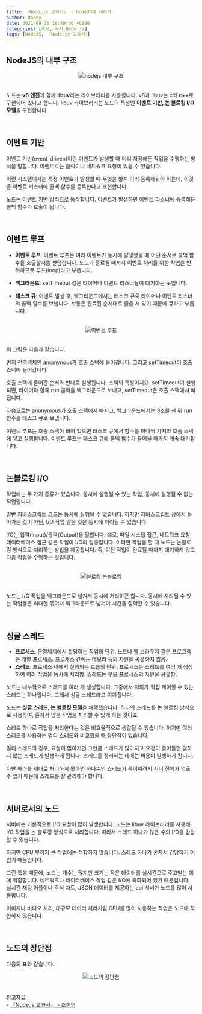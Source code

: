 ```yaml
---
title: 『Node.js 교과서』 - NodeJS에 대하여
author: Banny
date: 2021-08-30 16:49:00 +0900
categories: [독서, 독서_Node.js]
tags: [NodeJS, 『Node.js 교과서』]
---
```


## NodeJS의 내부 구조

<center>
<img alt="nodejs 내부 구조" src="https://user-images.githubusercontent.com/62047302/131296050-aefd2250-3583-433a-a7c3-b09e181de4d9.png">
</center>

<br>

노드는 <strong>v8 엔진</strong>과 함께 <strong>libuv</strong>라는 라이브러리를 사용합니다. v8과 libuv는 c와 c++로 구현되어 있다고 합니다.
libuv 라이브러리는 노드의 특성인 <strong>이벤트 기반, 논 블로킹 I/O 모델</strong>을 구현합니다.

<br>

## 이벤트 기반

이벤트 기반(event-driven)이란 이벤트가 발생할 때 미리 지정해둔 작업을 수행하는 방식을 말합니다.
이벤트로는 클릭이나 네트워크 요청이 있을 수 있습니다.

이런 시스템에서는 특정 이벤트가 발생할 때 무엇을 할지 미리 등록해둬야 하는데, 이것을 이벤트 리스너에 콜백 함수를 등록한다고 표현합니다.

노드는 이벤트 기반 방식으로 동작합니다. 이벤트가 발생하면 이벤트 리스너에 등록해둔 콜백 함수가 호출이 됩니다.

<br>

## 이벤트 루프

- <strong>이벤트 루프</strong>: 이벤트 루프는 여러 이벤트가 동시에 발생했을 때 어떤 순서로 콜백 함수를 호출할지를 판답합니다. 노드가 종료될 때까지 이벤트 처리를 위한 작업을 반복하므로 루프(loop)라고 부릅니다.

- <strong>백그라운드</strong>: setTimeout 같은 타이머나 이벤트 리스너들이 대기하는 곳입니다.

- <strong>태스크 큐</strong>: 이벤트 발생 후, 백그라운드에서는 태스크 큐로 타이머나 이벤트 리스너의 콜백 함수를 보냅니다. 보통은 완료된 순서대로 줄을 서 있기 때문에 큐라고 부릅니다.

<br>

<center>
<img alt="이벤트 루프" src="https://user-images.githubusercontent.com/62047302/131297840-20c8561c-75c3-4333-9010-538a727f7f2d.jpeg">
</center>

<br>

위 그림은 다음과 같습니다.

먼저 전역객체인 anomynous가 호출 스택에 들어갑니다. 그리고 setTimeout이 호출 스택에 들어갑니다.

호출 스택에 들어간 순서와 반대로 실행됩니다. 스택의 특성이지요.
setTimeout이 실행되면, 타이머와 함께 run 콜백을 백그라운드로 보내고, setTimeout은 호출 스택에서 빠집니다.

다음으로는 anonymous가 호출 스택에서 빠지고, 백그라운드에서는 3초를 센 뒤 run 함수를 태스크 큐로 보냅니다.

이벤트 루프는 호출 스택이 비어 있으면 태스크 큐에서 함수를 하나씩 가져와 호출 스택에 넣고 실행합니다.
이벤트 루프는 태스크 큐에 콜백 함수가 들어올 때가지 계속 대기합니다.

<br>

## 논블로킹 I/O

작업에는 두 가지 종류가 있습니다.
동시에 실행될 수 있는 작업, 동시에 실행될 수 없는 작업입니다.

일반 자바스크립트 코드는 동시에 실행될 수 없습니다. 하지만 자바스크립트 상에서 돌아가는 것이 아닌, I/O 작업 같은 것은 동시에 처리될 수 있습니다.

I/O는 입력(Input)/출력(Output)을 말합니다.
예로, 파일 시스텝 접근, 네트워크 요청, 데이터베이스 접근 같은 작업이 I/O의 일종입니다.
이러한 작업을 할 때 노드는 논블로킹 방식으로 처리하는 방법을 제공합니다.
즉, 이전 작업이 완료될 때까지 대기하지 않고 다음 작업을 수행하는 것입니다.

<br>

<center>
<img alt="블로킹 논블로킹" src="https://user-images.githubusercontent.com/62047302/131299136-88e7258b-f866-4348-a4fa-ac8ff972eb06.jpeg">
</center>

<br>

노드는 I/O 작업을 백그라운드로 넘겨서 동시에 처리하곤 합니다. 동시에 처리될 수 있는 작업들은 최대한 묶어서 백그라운드로 넘겨야 시간을 절약할 수 있습니다.

<br>

## 싱글 스레드

- <strong>프로세스</strong>: 운영체제에서 할당하는 작업의 단위. 노드나 웹 브라우저 같은 프로그램은 개별 프로세스. 프로세스 간에는 메모리 등의 자원을 공유하지 않음.
- <strong>스레드</strong>: 프로세스 내에서 실행되는 흐름의 단위. 프로세스는 스레드를 여러 개 생성하여 여러 작업을 동시에 처리함. 스레드는 부모 프로세스의 자원을 공유함.

노드는 내부적으로 스레드를 여러 개 생성합니다. 그중에서 저희가 직접 제어할 수 있는 스레드는 하나입니다. 그래서 싱글 스레드라고 여겨집니다.

노드는 <strong>싱글 스레드, 논 블로킹 모델</strong>을 채택했습니다. 하나의 스레드를 논 블로킹 방식으로 사용하여, 혼자서 많은 작업을 처리할 수 있게 하는 것이죠.

스레드 하나로 작업을 처리한다는 것은 비효율적으로 생갈될 수 있습니다.
하지만 여러 스레드를 사용하는 멀티 스레드와 비교했을 때 장단점이 있습니다.

멀티 스레드의 경우, 요청이 많아지면 그만큼 스레드가 많아지고 요청이 줄어들면 일하지 않는 스레드가 발생하게 됩니다. 스레드를 정리하는 데에는 비용이 발생하게 됩니다.

다만 에러를 제대로 처리하지 못하면 하나뿐인 스레드가 죽어버려서 서버 전체가 멈출 수 있기 때문에 스레드를 잘 관리해야 합니다.

<br>

## 서버로서의 노드

서버에는 기본적으로 I/O 요청이 많이 발생합니다. 노드는 libuv 라이브러리를 사용해 I/O 작업을 논 블로킹 방식으로 처리합니다.
따라서 스레드 하나가 많은 수의 I/O를 감당할 수 있습니다.

하지만 CPU 부하가 큰 작업에는 적합하지 않습니다. 스레드 하나가 혼자서 감당하기 어렵기 때문입니다.

그런 특성 때문에, 노드는 개수는 많지만 크기는 작은 데이터를 실시간으로 주고받는 데에 적합합니다.
네트워크나 데이터베이스 작업 같은 I/O에 특화되어 있기 때문입니다. 실시간 채팅 어플이나 주식 차트, JSON 데이터를 제공하는 api 서버가 노드를 많이 사용합니다.

이미지나 비디오 처리, 대규모 데이터 처리처럼 CPU를 많이 사용하는 작업은 노드에 적합하지 않습니다.

<br>

## 노드의 장단점

다음의 표와 같습니다.

<center>
<img alt="노드의 장단점" src="https://user-images.githubusercontent.com/62047302/131301848-92c74edb-83ee-443d-8869-04e11c1a607f.png">
</center>

<br>
<br>
참고자료<br>
- <a href="http://www.yes24.com/Product/Goods/62597864">『Node.js 교과서』 - 조현영</a>
